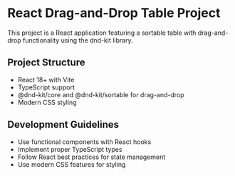 <!-- Use this file to provide workspace-specific custom instructions to Copilot. For more details, visit https://code.visualstudio.com/docs/copilot/copilot-customization#_use-a-githubcopilotinstructionsmd-file -->

# React Drag-and-Drop Table Project

This project is a React application featuring a sortable table with drag-and-drop functionality using the dnd-kit library.

## Project Structure
- React 18+ with Vite
- TypeScript support
- @dnd-kit/core and @dnd-kit/sortable for drag-and-drop
- Modern CSS styling

## Development Guidelines
- Use functional components with React hooks
- Implement proper TypeScript types
- Follow React best practices for state management
- Use modern CSS features for styling
